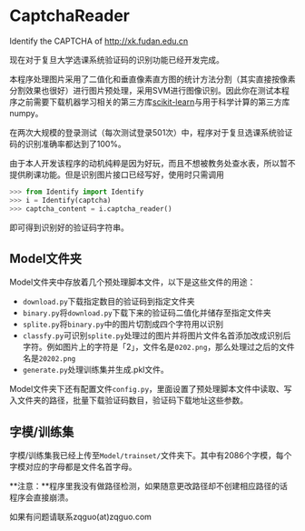 CaptchaReader
=============

Identify the CAPTCHA of http://xk.fudan.edu.cn

现在对于复旦大学选课系统验证码的识别功能已经开发完成。

本程序处理图片采用了二值化和垂直像素直方图的统计方法分割（其实直接按像素分割效果也很好）进行图片预处理，采用SVM进行图像识别。因此你在测试本程序之前需要下载机器学习相关的第三方库[scikit-learn](http://scikit-learn.org/stable/index.html)与用于科学计算的第三方库numpy。

在两次大规模的登录测试（每次测试登录501次）中，程序对于复旦选课系统验证码的识别准确率都达到了100%。

由于本人开发该程序的动机纯粹是因为好玩，而且不想被教务处查水表，所以暂不提供刷课功能。但是识别图片接口已经写好，使用时只需调用

``` python
>>> from Identify import Identify
>>> i = Identify(captcha)
>>> captcha_content = i.captcha_reader()
```

即可得到识别好的验证码字符串。

Model文件夹
---

Model文件夹中存放着几个预处理脚本文件，以下是这些文件的用途：

- `download.py`下载指定数目的验证码到指定文件夹
- `binary.py`将`download.py`下载下来的验证码二值化并储存至指定文件夹
- `splite.py`将`binary.py`中的图片切割成四个字符用以识别
- `classfy.py`可识别`splite.py`处理过的图片并将图片文件名首添加改成识别后字符。例如图片上的字符是「2」，文件名是`0202.png`，那么处理过之后的文件名是`20202.png`
- `generate.py`处理训练集并生成.pkl文件。

Model文件夹下还有配置文件`config.py`，里面设置了预处理脚本文件中读取、写入文件夹的路径，批量下载验证码数目，验证码下载地址这些参数。

字模/训练集
---

字模/训练集我已经上传至`Model/trainset/`文件夹下。其中有2086个字模，每个字模对应的字母都是文件名首字母。

**注意：**程序里我没有做路径检测，如果随意更改路径却不创建相应路径的话程序会直接崩溃。

如果有问题请联系zqguo(at)zqguo.com

